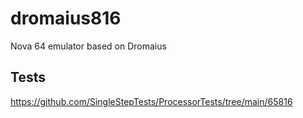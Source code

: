 # dromaius816
Nova 64 emulator based on Dromaius



## Tests

https://github.com/SingleStepTests/ProcessorTests/tree/main/65816




